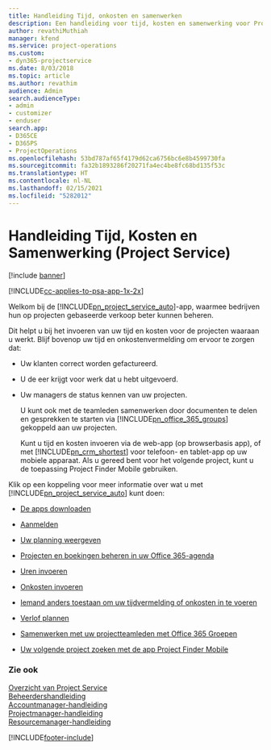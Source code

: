 ```yaml
---
title: Handleiding Tijd, onkosten en samenwerken
description: Een handleiding voor tijd, kosten en samenwerking voor Project Service
author: revathiMuthiah
manager: kfend
ms.service: project-operations
ms.custom:
- dyn365-projectservice
ms.date: 8/03/2018
ms.topic: article
ms.author: revathim
audience: Admin
search.audienceType:
- admin
- customizer
- enduser
search.app:
- D365CE
- D365PS
- ProjectOperations
ms.openlocfilehash: 53bd787af65f4179d62ca6756bc6e8b4599730fa
ms.sourcegitcommit: fa32b1893286f20271fa4ec4be8fc68bd135f53c
ms.translationtype: HT
ms.contentlocale: nl-NL
ms.lasthandoff: 02/15/2021
ms.locfileid: "5282012"
---
```

# <a name="time-expense-and-collaboration-guide-project-service"></a>Handleiding Tijd, Kosten en Samenwerking (Project Service)

[!include [banner](../includes/psa-now-project-operations.md)]

[!INCLUDE[cc-applies-to-psa-app-1x-2x](../includes/cc-applies-to-psa-app-1x-2x.md)]

Welkom bij de [!INCLUDE[pn_project_service_auto](../includes/pn-project-service-auto.md)]-app, waarmee bedrijven hun op projecten gebaseerde verkoop beter kunnen beheren. 
  
 Dit helpt u bij het invoeren van uw tijd en kosten voor de projecten waaraan u werkt. Blijf bovenop uw tijd en onkostenvermelding om ervoor te zorgen dat:  
  
- Uw klanten correct worden gefactureerd.  
  
- U de eer krijgt voor werk dat u hebt uitgevoerd.  
  
- Uw managers de status kennen van uw projecten.  
  
  U kunt ook met de teamleden samenwerken door documenten te delen en gesprekken te starten via [!INCLUDE[pn_office_365_groups](../includes/pn-office-365-groups.md)] gekoppeld aan uw projecten.  
  
  Kunt u tijd en kosten invoeren via de web-app (op browserbasis app), of met [!INCLUDE[pn_crm_shortest](../includes/pn-crm-shortest.md)] voor telefoon- en tablet-app op uw mobiele apparaat. Als u gereed bent voor het volgende project, kunt u de toepassing Project Finder Mobile gebruiken.  
  
Klik op een koppeling voor meer informatie over wat u met [!INCLUDE[pn_project_service_auto](../includes/pn-project-service-auto.md)] kunt doen:  
  
-   [De apps downloaden](../psa/get-apps.md)  
  
-   [Aanmelden](../psa/sign-in.md)  
  
-   [Uw planning weergeven](../psa/view-schedule.md)  
  
-   [Projecten en boekingen beheren in uw Office 365-agenda](../psa/manage-project-bookings-office-365-calendar.md)  
  
-   [Uren invoeren](../psa/enter-time.md)  
  
-   [Onkosten invoeren](../psa/enter-expenses.md)  
  
-   [Iemand anders toestaan om uw tijdvermelding of onkosten in te voeren](../psa/allow-someone-else-enter-time-entry-expense.md)  
  
-   [Verlof plannen](../psa/schedule-time-off.md)  
  
-   [Samenwerken met uw projectteamleden met Office 365 Groepen](../psa/collaborate-project-team-members-office-365-groups.md)  
  
-   [Uw volgende project zoeken met de app Project Finder Mobile](../psa/find-next-project-finder-mobile-app.md)  
  
### <a name="see-also"></a>Zie ook  
 [Overzicht van Project Service](../psa/overview.md)   
 [Beheerdershandleiding](../psa/admin-guide.md)   
 [Accountmanager-handleiding](../psa/account-manager-guide.md)   
 [Projectmanager-handleiding](../psa/project-manager-guide.md)   
 [Resourcemanager-handleiding](../psa/resource-manager-guide.md)   


[!INCLUDE[footer-include](../includes/footer-banner.md)]